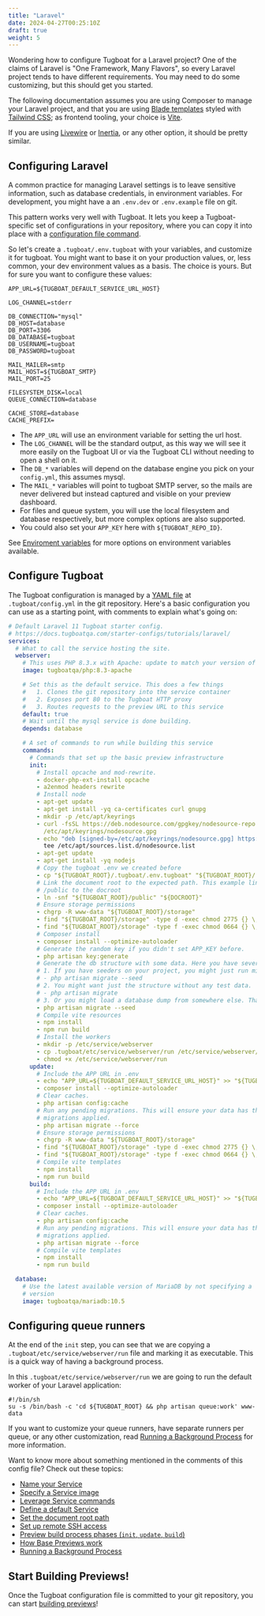 ```yaml
---
title: "Laravel"
date: 2024-04-27T00:25:10Z
draft: true
weight: 5
---
```


Wondering how to configure Tugboat for a Laravel project? One of the claims of Laravel is "One Framework, Many Flavors",
so every Laravel project tends to have different requirements. You may need to do some customizing, but this should get
you started.

The following documentation assumes you are using Composer to manage your Laravel project, and that you are using
[Blade templates](https://laravel.com/docs/11.x/blade) styled with [Tailwind CSS](https://tailwindcss.com/); as frontend
tooling, your choice is [Vite](https://vitejs.dev/).

If you are using [Livewire](https://livewire.laravel.com/) or [Inertia](https://inertiajs.com/), or any other option, it
should be pretty similar.

## Configuring Laravel

A common practice for managing Laravel settings is to leave sensitive information, such as database credentials, in
environment variables. For development, you might have a an `.env.dev` or `.env.example` file on git.

This pattern works very well with Tugboat. It lets you keep a Tugboat-specific set of configurations in your repository,
where you can copy it into place with a
[configuration file command](/setting-up-services/how-to-set-up-services/leverage-service-commands/).

So let's create a `.tugboat/.env.tugboat` with your variables, and customize it for tugboat. You might want to base it
on your production values, or, less common, your dev environment values as a basis. The choice is yours. But for sure
you want to configure these values:

```dotenv
APP_URL=${TUGBOAT_DEFAULT_SERVICE_URL_HOST}

LOG_CHANNEL=stderr

DB_CONNECTION="mysql"
DB_HOST=database
DB_PORT=3306
DB_DATABASE=tugboat
DB_USERNAME=tugboat
DB_PASSWORD=tugboat

MAIL_MAILER=smtp
MAIL_HOST=${TUGBOAT_SMTP}
MAIL_PORT=25

FILESYSTEM_DISK=local
QUEUE_CONNECTION=database

CACHE_STORE=database
CACHE_PREFIX=
```

- The `APP_URL` will use an environment variable for setting the url host.
- The `LOG_CHANNEL` will be the standard output, as this way we will see it more easily on the Tugboat UI or via the
  Tugboat CLI without needing to open a shell on it.
- The `DB_*` variables will depend on the database engine you pick on your `config.yml`, this assumes mysql.
- The `MAIL_*` variables will point to tugboat SMTP server, so the mails are never delivered but instead captured and
  visible on your preview dashboard.
- For files and queue system, you will use the local filesystem and database respectively, but more complex options are
  also supported.
- You could also set your `APP_KEY` here with `${TUGBOAT_REPO_ID}`.

See [Enviroment variables](/reference/environment-variables) for more options on environment variables available.

## Configure Tugboat

The Tugboat configuration is managed by a [YAML file](/setting-up-tugboat/create-a-tugboat-config-file/) at
`.tugboat/config.yml` in the git repository. Here's a basic configuration you can use as a starting point, with comments
to explain what's going on:

```yaml
# Default Laravel 11 Tugboat starter config.
# https://docs.tugboatqa.com/starter-configs/tutorials/laravel/
services:
  # What to call the service hosting the site.
  webserver:
    # This uses PHP 8.3.x with Apache: update to match your version of PHP.
    image: tugboatqa/php:8.3-apache

    # Set this as the default service. This does a few things
    #   1. Clones the git repository into the service container
    #   2. Exposes port 80 to the Tugboat HTTP proxy
    #   3. Routes requests to the preview URL to this service
    default: true
    # Wait until the mysql service is done building.
    depends: database

    # A set of commands to run while building this service
    commands:
      # Commands that set up the basic preview infrastructure
      init:
        # Install opcache and mod-rewrite.
        - docker-php-ext-install opcache
        - a2enmod headers rewrite
        # Install node
        - apt-get update
        - apt-get install -yq ca-certificates curl gnupg
        - mkdir -p /etc/apt/keyrings
        - curl -fsSL https://deb.nodesource.com/gpgkey/nodesource-repo.gpg.key | gpg --dearmor -o
          /etc/apt/keyrings/nodesource.gpg
        - echo "deb [signed-by=/etc/apt/keyrings/nodesource.gpg] https://deb.nodesource.com/node_18.x nodistro main" |
          tee /etc/apt/sources.list.d/nodesource.list
        - apt-get update
        - apt-get install -yq nodejs
        # Copy the tugboat .env we created before
        - cp "${TUGBOAT_ROOT}/.tugboat/.env.tugboat" "${TUGBOAT_ROOT}/.env"
        # Link the document root to the expected path. This example links
        # /public to the docroot
        - ln -snf "${TUGBOAT_ROOT}/public" "${DOCROOT}"
        # Ensure storage permissions
        - chgrp -R www-data "${TUGBOAT_ROOT}/storage"
        - find "${TUGBOAT_ROOT}/storage" -type d -exec chmod 2775 {} \;
        - find "${TUGBOAT_ROOT}/storage" -type f -exec chmod 0664 {} \;
        # Composer install
        - composer install --optimize-autoloader
        # Generate the random key if you didn't set APP_KEY before.
        - php artisan key:generate
        # Generate the db structure with some data. Here you have several choices:
        # 1. If you have seeders on your project, you might just run migrate with --seed.
        # - php artisan migrate --seed
        # 2. You might want just the structure without any test data.
        # - php artisan migrate
        # 3. Or you might load a database dump from somewhere else. That's up to you.
        - php artisan migrate --seed
        # Compile vite resources
        - npm install
        - npm run build
        # Install the workers
        - mkdir -p /etc/service/webserver
        - cp .tugboat/etc/service/webserver/run /etc/service/webserver/run
        - chmod +x /etc/service/webserver/run
      update:
        # Include the APP URL in .env
        - echo "APP_URL=${TUGBOAT_DEFAULT_SERVICE_URL_HOST}" >> "${TUGBOAT_ROOT}/.env"
        - composer install --optimize-autoloader
        # Clear caches.
        - php artisan config:cache
        # Run any pending migrations. This will ensure your data has the last
        # migrations applied.
        - php artisan migrate --force
        # Ensure storage permissions
        - chgrp -R www-data "${TUGBOAT_ROOT}/storage"
        - find "${TUGBOAT_ROOT}/storage" -type d -exec chmod 2775 {} \;
        - find "${TUGBOAT_ROOT}/storage" -type f -exec chmod 0664 {} \;
        # Compile vite templates
        - npm install
        - npm run build
      build:
        # Include the APP URL in .env
        - echo "APP_URL=${TUGBOAT_DEFAULT_SERVICE_URL_HOST}" >> "${TUGBOAT_ROOT}/.env"
        - composer install --optimize-autoloader
        # Clear caches.
        - php artisan config:cache
        # Run any pending migrations. This will ensure your data has the last
        # migrations applied.
        - php artisan migrate --force
        # Compile vite templates
        - npm install
        - npm run build

  database:
    # Use the latest available version of MariaDB by not specifying a
    # version
    image: tugboatqa/mariadb:10.5
```

## Configuring queue runners

At the end of the `init` step, you can see that we are copying a `.tugboat/etc/service/webserver/run` file and marking
it as executable. This is a quick way of having a background process.

In this `.tugboat/etc/service/webserver/run` we are going to run the default worker of your Laravel application:

```shell
#!/bin/sh
su -s /bin/bash -c 'cd ${TUGBOAT_ROOT} && php artisan queue:work' www-data
```

If you want to customize your queue runners, have separate runners per queue, or any other customization, read
[Running a Background Process](/setting-up-services/how-to-set-up-services/running-a-background-process/) for more
information.

Want to know more about something mentioned in the comments of this config file? Check out these topics:

- [Name your Service](/setting-up-services/how-to-set-up-services/name-your-service/)
- [Specify a Service image](/setting-up-services/how-to-set-up-services/specify-a-service-image/)
- [Leverage Service commands](/setting-up-services/how-to-set-up-services/leverage-service-commands/)
- [Define a default Service](/setting-up-services/how-to-set-up-services/define-a-default-service/)
- [Set the document root path](/setting-up-services/how-to-set-up-services/set-the-document-root-path/)
- [Set up remote SSH access](/setting-up-tugboat/select-repo-settings/#set-up-remote-ssh-access)
- [Preview build process phases (`init`, `update`, `build`)](/building-a-preview/preview-deep-dive/how-previews-work/#the-build-process-explained)
- [How Base Previews work](/building-a-preview/preview-deep-dive/how-previews-work/#how-base-previews-work)
- [Running a Background Process](/setting-up-services/how-to-set-up-services/running-a-background-process/)

## Start Building Previews!

Once the Tugboat configuration file is committed to your git repository, you can start
[building previews](/building-a-preview/administer-previews/build-previews/)!
